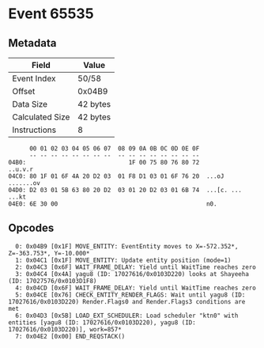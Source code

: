 # Event 65535

## Metadata

| Field           | Value    |
|-----------------|----------|
| Event Index     | 50/58    |
| Offset          | 0x04B9   |
| Data Size       | 42 bytes |
| Calculated Size | 42 bytes |
| Instructions    | 8        |

```
      00 01 02 03 04 05 06 07  08 09 0A 0B 0C 0D 0E 0F
      -- -- -- -- -- -- -- --  -- -- -- -- -- -- -- --
04B0:                             1F 00 75 80 76 80 72           ..u.v.r
04C0: 80 1F 01 6F 4A 20 D2 03  01 F8 D1 03 01 6F 76 20  ...oJ .......ov 
04D0: D2 03 01 5B 63 80 20 D2  03 01 20 D2 03 01 6B 74  ...[c. ... ...kt
04E0: 6E 30 00                                          n0.             
```

## Opcodes

```
  0: 0x04B9 [0x1F] MOVE_ENTITY: EventEntity moves to X=-572.352*, Z=-363.753*, Y=-10.000*
  1: 0x04C1 [0x1F] MOVE_ENTITY: Update entity position (mode=1)
  2: 0x04C3 [0x6F] WAIT_FRAME_DELAY: Yield until WaitTime reaches zero
  3: 0x04C4 [0x4A] yagu8 (ID: 17027616/0x0103D220) looks at Shayeeha (ID: 17027576/0x0103D1F8)
  4: 0x04CD [0x6F] WAIT_FRAME_DELAY: Yield until WaitTime reaches zero
  5: 0x04CE [0x76] CHECK_ENTITY_RENDER_FLAGS: Wait until yagu8 (ID: 17027616/0x0103D220) Render.Flags0 and Render.Flags3 conditions are met
  6: 0x04D3 [0x5B] LOAD_EXT_SCHEDULER: Load scheduler "ktn0" with entities [yagu8 (ID: 17027616/0x0103D220), yagu8 (ID: 17027616/0x0103D220)], work=857*
  7: 0x04E2 [0x00] END_REQSTACK()
```
